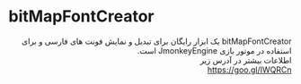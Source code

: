 # bitMapFontCreator
<p dir="rtl">
 bitMapFontCreator یک ابزار رایگان برای تبدیل و نمایش فونت های فارسی و برای استفاده در موتور بازی  JmonkeyEngine است. <br/>
اطلاعات بیشتر در آدرس زیر <br/>
<a href="https://goo.gl/IWQRCn">https://goo.gl/IWQRCn</a>
</p>
